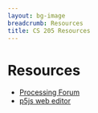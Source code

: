 ```yaml
---
layout: bg-image
breadcrumb: Resources
title: CS 205 Resources
---
```

# Resources

* [Processing Forum](https://discourse.processing.org/)
* [p5js web editor](https://editor.p5js.org/)
